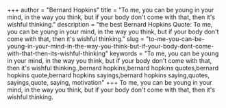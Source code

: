 +++
author = "Bernard Hopkins"
title = "To me, you can be young in your mind, in the way you think, but if your body don't come with that, then it's wishful thinking."
description = "the best Bernard Hopkins Quote: To me, you can be young in your mind, in the way you think, but if your body don't come with that, then it's wishful thinking."
slug = "to-me-you-can-be-young-in-your-mind-in-the-way-you-think-but-if-your-body-dont-come-with-that-then-its-wishful-thinking"
keywords = "To me, you can be young in your mind, in the way you think, but if your body don't come with that, then it's wishful thinking.,bernard hopkins,bernard hopkins quotes,bernard hopkins quote,bernard hopkins sayings,bernard hopkins saying,quotes, sayings,quote, saying, motivation"
+++
To me, you can be young in your mind, in the way you think, but if your body don't come with that, then it's wishful thinking.

